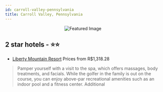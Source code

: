 ```yaml
---
id: carroll-valley-pennsylvania
title: Carroll Valley, Pennsylvania
---
```


<center><img src="https://i.travelapi.com/hotels/4000000/3460000/3459400/3459308/969f6189_z.jpg" alt="Featured Image" /></center>


##  2 star hotels - ⭐️⭐️

-    [Liberty Mountain Resort](https://us.hurb.com/hotels/carroll-valley/liberty-mountain-resort-JNP-JP01325R?cmp=18055) Prices from R$1,318.28
   > Pamper yourself with a visit to the spa, which offers massages, body treatments, and facials. While the golfer in the family is out on the course, you can enjoy above-par recreational amenities such as an indoor pool and a fitness center. Additional 
